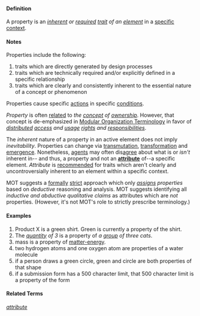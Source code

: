 #### Definition

A property is an *[inherent](https://github.com/gcassel/Modular-Organizing-Terminology/blob/master/terms/inhere.md) or [required](https://github.com/gcassel/Modular-Organization-Terminology/blob/master/terms/require.md) [trait](https://github.com/gcassel/Modular-Organization-Terminology/blob/master/terms/trait.md) of an [element](https://github.com/gcassel/Modular-Organization-Terminology/blob/master/terms/element.md)* in a [specific](https://github.com/gcassel/Modular-Organization-Terminology/blob/master/terms/specific.md) [context](https://github.com/gcassel/Modular-Organization-Terminology/blob/master/terms/context.md).
   
#### Notes
Properties include the following:

1. traits which are directly generated by design processes
2. traits which are technically required and/or explicitly defined in a specific relationship
3. traits which are clearly and consistently inherent to the essential nature of a concept or phenomenon

Properties cause specific [actions](https://github.com/gcassel/Modular-Organization-Terminology/blob/master/terms/act.md) in specific [conditions](https://github.com/gcassel/Modular-Organization-Terminology/blob/master/terms/condition.md).

*Property* is often [related](https://github.com/gcassel/Modular-Organization-Terminology/blob/master/terms/relate.md) to *the [concept](https://github.com/gcassel/Modular-Organization-Terminology/blob/master/terms/concept.md) of [ownership](https://github.com/gcassel/Modular-Organization-Terminology/blob/master/terms/own.md)*.  However, that concept is de-emphasized in [Modular Organization Terminology](https://github.com/gcassel/Modular-Organization-Terminology/) in favor of *[distributed](https://github.com/gcassel/Modular-Organization-Terminology/blob/master/terms/distribute.md) [access](https://github.com/gcassel/Modular-Organization-Terminology/blob/master/terms/access.md) and [usage](https://github.com/gcassel/Modular-Organization-Terminology/blob/master/terms/use.md) [rights](https://github.com/gcassel/Modular-Organization-Terminology/blob/master/terms/right.md) and [responsibilities](https://github.com/gcassel/Modular-Organization-Terminology/blob/master/terms/responsibility.md)*.

The *inherent* nature of a property in an active element does not imply *inevitability*.  Properties can change via [transmutation](https://github.com/gcassel/Modular-Organization-Terminology/blob/master/terms/transmute.md), [transformation](https://github.com/gcassel/Modular-Organization-Terminology/blob/master/terms/transform.md) and [emergence](https://github.com/gcassel/Modular-Organization-Terminology/blob/master/terms/emergence.md).  Nonetheless, [agents](https://github.com/gcassel/Modular-Organization-Terminology/blob/master/terms/agent.md) may often dis[agree](https://github.com/gcassel/Modular-Organization-Terminology/blob/master/terms/agree.md) about what is or *isn't* inherent in-- and thus, a property and not an **[attribute](https://github.com/gcassel/Modular-Organization-Terminology/blob/master/terms/attribute.md)** of--a specific element.  *Attribute* is [recommended](https://github.com/gcassel/Modular-Organization-Terminology/blob/master/terms/recommend.md) for traits which aren't clearly and uncontroversially inherent to an element within a specific context.

MOT suggests a [formally](https://github.com/gcassel/Modular-Organization-Terminology/blob/master/terms/form.md) [strict](https://github.com/gcassel/Modular-Organization-Terminology/blob/master/terms/strict.md) approach which only *[assigns](https://github.com/gcassel/Modular-Organization-Terminology/blob/master/terms/assign.md) properties* based on *deductive* reasoning and analysis.  MOT suggests identifying all *inductive and abductive qualitative claims* as attributes which are *not* properties.   (However, it's not MOT's role to strictly prescribe terminology.) 

#### Examples
1. Product X is a green shirt.  Green is currently a property of the shirt.
2. The *[quantity](https://github.com/gcassel/Modular-Organization-Terminology/blob/master/terms/quantity.md) of 3* is a property of *a [group](https://github.com/gcassel/Modular-Organization-Terminology/blob/master/terms/group.md) of three cats*.
3. mass is a property of [matter-energy](https://github.com/gcassel/Modular-Organization-Terminology/blob/master/terms/matter-energy.md).
4. two hydrogen atoms and one oxygen atom are properties of a water molecule
5. if a person draws a green circle, green and circle are both properties of that shape
6. if a submission form has a 500 character limit, that 500 character limit is a property of the form

#### Related Terms
*[attribute](https://github.com/gcassel/Modular-Organization-Terminology/blob/master/terms/attribute.md)*
